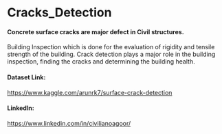 # Cracks_Detection

#### Concrete surface cracks are major defect in Civil structures. 
Building Inspection which is done for the evaluation of rigidity and tensile strength of the building. 
Crack detection plays a major role in the building inspection, finding the cracks and determining the building health.

#### Dataset Link:
https://www.kaggle.com/arunrk7/surface-crack-detection


#### LinkedIn:
https://www.linkedin.com/in/civilianoagoor/
